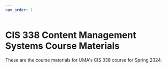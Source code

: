```yaml
---
nav_order: 1
---
```

# CIS 338 Content Management Systems Course Materials

These are the course materials for UMA's CIS 338 course for Spring 2024.
